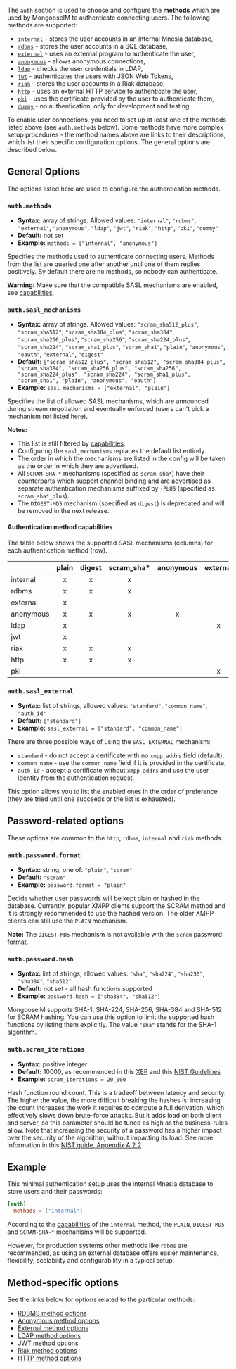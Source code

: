 The `auth` section is used to choose and configure the **methods** which are used by MongooseIM to authenticate connecting users.
The following methods are supported:

* `internal` - stores the user accounts in an internal Mnesia database,
* [`rdbms`](../authentication-methods/rdbms.md) - stores the user accounts in a SQL database,
* [`external`](../authentication-methods/external.md) - uses an external program to authenticate the user,
* [`anonymous`](../authentication-methods/anonymous.md) - allows anonymous connections,
* [`ldap`](../authentication-methods/ldap.md) - checks the user credentials in LDAP,
* [`jwt`](../authentication-methods/jwt.md) - authenticates the users with JSON Web Tokens,
* [`riak`](../authentication-methods/riak.md) - stores the user accounts in a Riak database,
* [`http`](../authentication-methods/http.md) - uses an external HTTP service to authenticate the user,
* [`pki`](../authentication-methods/pki.md) - uses the certificate provided by the user to authenticate them,
* [`dummy`](../authentication-methods/dummy.md) - no authentication, only for development and testing.

To enable user connections, you need to set up at least one of the methods listed above (see `auth.methods` below).
Some methods have more complex setup procedures - the method names above are links to their descriptions,
which list their specific configuration options. The general options are described below.

## General Options

The options listed here are used to configure the authentication methods.

### `auth.methods`
* **Syntax:** array of strings. Allowed values: `"internal"`, `"rdbms"`, `"external"`, `"anonymous"`, `"ldap"`, `"jwt"`, `"riak"`, `"http"`, `"pki"`, `"dummy"`
* **Default:** not set
* **Example:** `methods = ["internal", "anonymous"]`

Specifies the methods used to authenticate connecting users. Methods from the list are queried one after another until one of them replies positively. By default there are no methods, so nobody can authenticate.

**Warning:** Make sure that the compatible SASL mechanisms are enabled, see [capabilities](#authentication-method-capabilities).

### `auth.sasl_mechanisms`
* **Syntax:** array of strings. Allowed values: `"scram_sha512_plus"`, `"scram_sha512"`, `"scram_sha384_plus"`, `"scram_sha384"`, `"scram_sha256_plus"`, `"scram_sha256"`, `"scram_sha224_plus"`, `"scram_sha224"`, `"scram_sha1_plus"`, `"scram_sha1"`, `"plain"`, `"anonymous"`, `"oauth"`, `"external"`, `"digest"`
* **Default:** `["scram_sha512_plus", "scram_sha512", "scram_sha384_plus", "scram_sha384", "scram_sha256_plus", "scram_sha256", "scram_sha224_plus", "scram_sha224", "scram_sha1_plus", "scram_sha1", "plain", "anonymous", "oauth"]`
* **Example:** `sasl_mechanisms = ["external", "plain"]`

Specifies the list of allowed SASL mechanisms, which are announced during stream negotiation and eventually enforced (users can't pick a mechanism not listed here).

**Notes:**

* This list is still filtered by [capabilities](#authentication-method-capabilities).
* Configuring the `sasl_mechanisms` replaces the default list entirely.
* The order in which the mechanisms are listed in the config will be taken as the order in which they are advertised.
* All `SCRAM-SHA-*` mechanisms (specified as `scram_sha*`) have their counterparts which support channel binding and are advertised as separate authentication mechanisms suffixed by `-PLUS` (specified as `scram_sha*_plus`).
* The `DIGEST-MD5` mechanism (specified as `digest`) is deprecated and will be removed in the next release.

#### Authentication method capabilities

The table below shows the supported SASL mechanisms (columns) for each authentication method (row).

|           | plain | digest | scram_sha* | anonymous | external |
|-----------|:-----:|:------:|:----------:|:---------:|:--------:|
| internal  |   x   |   x    |     x      |           |          |
| rdbms     |   x   |   x    |     x      |           |          |
| external  |   x   |        |            |           |          |
| anonymous |   x   |   x    |     x      |     x     |          |
| ldap      |   x   |        |            |           |    x     |
| jwt       |   x   |        |            |           |          |
| riak      |   x   |   x    |     x      |           |          |
| http      |   x   |   x    |     x      |           |          |
| pki       |       |        |            |           |    x     |

### `auth.sasl_external`
* **Syntax:** list of strings, allowed values: `"standard"`, `"common_name"`, `"auth_id"`
* **Default:** `["standard"]`
* **Example:** `sasl_external = ["standard", "common_name"]`

There are three possible ways of using the `SASL EXTERNAL` mechanism:

* `standard` - do not accept a certificate with no `xmpp_addrs` field (default),
* `common_name` - use the `common_name` field if it is provided in the certificate,
* `auth_id` - accept a certificate without `xmpp_addrs` and use the user identity from the authentication request.

This option allows you to list the enabled ones in the order of preference (they are tried until one succeeds or the list is exhausted).

## Password-related options

These options are common to the `http`, `rdbms`, `internal` and `riak` methods.

### `auth.password.format`
* **Syntax:** string, one of: `"plain"`, `"scram"`
* **Default:** `"scram"`
* **Example:** `password.format = "plain"`

Decide whether user passwords will be kept plain or hashed in the database.
Currently, popular XMPP clients support the SCRAM method and it is strongly recommended to use the hashed version.
The older XMPP clients can still use the `PLAIN` mechanism.

**Note:** The `DIGEST-MD5` mechanism is not available with the `scram` password format.

### `auth.password.hash`
* **Syntax:** list of strings, allowed values: `"sha"`, `"sha224"`, `"sha256"`, `"sha384"`, `"sha512"`
* **Default:** not set - all hash functions supported
* **Example:** `password.hash = ["sha384", "sha512"]`

MongooseIM supports SHA-1, SHA-224, SHA-256, SHA-384 and SHA-512 for SCRAM hashing.
You can use this option to limit the supported hash functions by listing them explicitly.
The value `"sha"` stands for the SHA-1 algorithm.

### `auth.scram_iterations`
* **Syntax:** positive integer
* **Default:** 10000,  as recommended in this [XEP](https://xmpp.org/extensions/xep-0438.html#pbkdf2) and this [NIST Guidelines](https://pages.nist.gov/800-63-3/sp800-63b.html#sec5)
* **Example:** `scram_iterations = 20_000`

Hash function round count.
This is a tradeoff between latency and security.
The higher the value, the more difficult breaking the hashes is: increasing the count increases the work it requires to compute a full derivation, which effectively slows down brute-force attacks.
But it adds load on both client and server, so this parameter should be tuned as high as the business-rules allow.
Note that increasing the security of a password has a higher impact over the security of the algorithm, without impacting its load.
See more information in this [NIST guide, Appendix A.2.2](https://csrc.nist.gov/publications/detail/sp/800-132/final)

## Example

This minimal authentication setup uses the internal Mnesia database to store users and their passwords:

```toml
[auth]
  methods = ["internal"]
```

According to the [capabilities](#authentication-method-capabilities) of the `internal` method, the `PLAIN`, `DIGEST-MD5` and `SCRAM-SHA-*` mechanisms will be supported.

However, for production systems other methods like `rdbms` are recommended, as using an external database offers easier maintenance, flexibility, scalability and configurability in a typical setup.

## Method-specific options

See the links below for options related to the particular methods:

* [RDBMS method options](../authentication-methods/rdbms.md#configuration-options)
* [Anonymous method options](../authentication-methods/anonymous.md#configuration-options)
* [External method options](../authentication-methods/external.md#configuration-options)
* [LDAP method options](../authentication-methods/ldap.md#configuration-options)
* [JWT method options](../authentication-methods/jwt.md#configuration-options)
* [Riak method options](../authentication-methods/riak.md#configuration-options)
* [HTTP method options](../authentication-methods/http.md#configuration-options)

